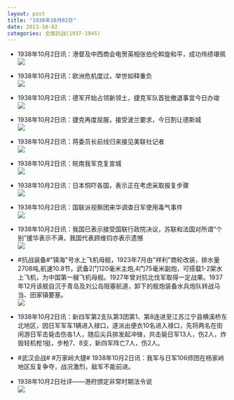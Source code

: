 ```yaml
---
layout: post
title: "1938年10月02日"
date: 2013-10-02
categories: 全面抗战(1937-1945)
---
```


<meta name="referrer" content="no-referrer" />

- 1938年10月2日讯：港督及中西商会电贺英相张伯伦斡旋和平，成功伟绩堪佩 <br/><img src="https://ww3.sinaimg.cn/large/aca367d8jw1e976xfba1hj20560g30tj.jpg" />

- 1938年10月2日讯：欧洲危机度过，举世如释重负 <br/><img src="https://ww3.sinaimg.cn/large/aca367d8jw1e9756zcp12j20b50fdjse.jpg" />

- 1938年10月2日讯：德军开始占领新领土，捷克军队首批撤退事宜今日办竣 <br/><img src="https://ww3.sinaimg.cn/large/aca367d8jw1e973gjy48qj2070142jtw.jpg" />

- 1938年10月2日讯：捷克再度屈服，接受波兰要求，今日割让德斯城 <br/><img src="https://ww4.sinaimg.cn/large/aca367d8jw1e96zznolp1j20b50hmwfo.jpg" />

- 1938年10月2日讯：蒋委员长前线归来接见美联社记者 <br/><img src="https://ww2.sinaimg.cn/large/aca367d8jw1e96y99errsj20b70q4tbd.jpg" />

- 1938年10月2日讯：皖南我军克复宣城 <br/><img src="https://ww3.sinaimg.cn/large/aca367d8jw1e96witltibj20680ck757.jpg" />

- 1938年10月2日讯：日本恫吓各国，表示正在考虑采取报复步骤 <br/><img src="https://ww3.sinaimg.cn/large/aca367d8jw1e96rbihb5lj208l0iwdi6.jpg" />

- 1938年10月2日讯：国联派视察团来华调查日军使用毒气事件 <br/><img src="https://ww2.sinaimg.cn/large/aca367d8jw1e96pl4mqs5j20980j5q4u.jpg" />

- 1938年10月2日讯：我国已表示接受国联行政院决议，苏联和法国对所谓“个别”援华表示不满，我国代表顾维钧亦表示遗憾 <br/><img src="https://ww3.sinaimg.cn/large/aca367d8jw1e96nuokgmxj20911kugqd.jpg" />

- #抗战装备#"镇海"号水上飞机母舰，1923年7月由"祥利"商轮改装，排水量2708吨,航速10.8节，武备2门120毫米主炮,4门75毫米副炮，可搭载1-2架水上飞机，为中国第一艘飞机母舰。1927年曾对抗北伐军取得一定战果。1937年12月该舰自沉于青岛及刘公岛阻塞航道，卸下的舰炮装备水兵炮队转战马当、田家镇要塞。 <br/><img src="https://ww3.sinaimg.cn/large/aca367d8jw1e96ltte609j20go116q65.jpg" />

- 1938年10月2日讯：新四军第2支队第3团第1、第8连进至江苏江宁县横溪桥东北地区，因日军军车1辆进入禄口，遂派出便衣10名进入禄口，先将两名在街闲游日军击毙击伤各1人，随后尖兵排发起冲锋，共击毙日军13人，伤2人，炸毁轻机枪1挺，步枪7、8支，新四军阵亡7人，伤2人。 

- #武汉会战# #万家岭大捷# 1938年10月2日讯：我军与日军106师团在杨家岭地区反复争夺，战况激烈，敌军不能前进。 

- 1938年10月2日社评——港府颁定非常时期法令说 <br/><img src="https://ww1.sinaimg.cn/large/aca367d8jw1e96gwy9el7j20go0wsag2.jpg" />

